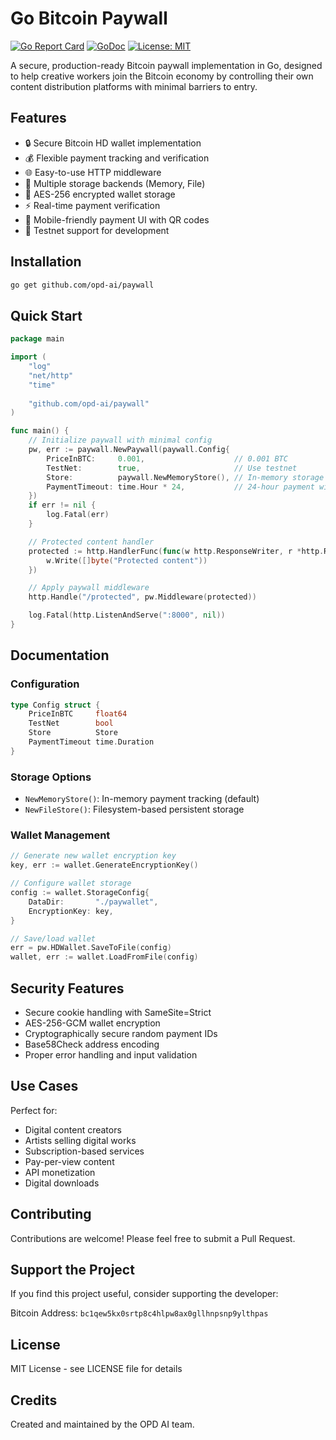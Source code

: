 # Go Bitcoin Paywall

[![Go Report Card](https://goreportcard.com/badge/github.com/opd-ai/paywall)](https://goreportcard.com/report/github.com/opd-ai/paywall)
[![GoDoc](https://godoc.org/github.com/opd-ai/paywall?status.svg)](https://godoc.org/github.com/opd-ai/paywall)
[![License: MIT](https://img.shields.io/badge/License-MIT-yellow.svg)](https://opensource.org/licenses/MIT)

A secure, production-ready Bitcoin paywall implementation in Go, designed to help creative workers join the Bitcoin economy by controlling their own content distribution platforms with minimal barriers to entry.

## Features

- 🔒 Secure Bitcoin HD wallet implementation
- 💰 Flexible payment tracking and verification
- 🌐 Easy-to-use HTTP middleware
- 💾 Multiple storage backends (Memory, File)
- 🔑 AES-256 encrypted wallet storage
- ⚡ Real-time payment verification
- 📱 Mobile-friendly payment UI with QR codes
- 🧪 Testnet support for development

## Installation

```bash
go get github.com/opd-ai/paywall
```

## Quick Start

```go
package main

import (
    "log"
    "net/http"
    "time"
    
    "github.com/opd-ai/paywall"
)

func main() {
    // Initialize paywall with minimal config
    pw, err := paywall.NewPaywall(paywall.Config{
        PriceInBTC:     0.001,                    // 0.001 BTC
        TestNet:        true,                     // Use testnet
        Store:          paywall.NewMemoryStore(), // In-memory storage
        PaymentTimeout: time.Hour * 24,           // 24-hour payment window
    })
    if err != nil {
        log.Fatal(err)
    }

    // Protected content handler
    protected := http.HandlerFunc(func(w http.ResponseWriter, r *http.Request) {
        w.Write([]byte("Protected content"))
    })

    // Apply paywall middleware
    http.Handle("/protected", pw.Middleware(protected))

    log.Fatal(http.ListenAndServe(":8000", nil))
}
```

## Documentation

### Configuration

```go
type Config struct {
    PriceInBTC     float64
    TestNet        bool
    Store          Store
    PaymentTimeout time.Duration
}
```

### Storage Options

- `NewMemoryStore()`: In-memory payment tracking (default)
- `NewFileStore()`: Filesystem-based persistent storage

### Wallet Management

```go
// Generate new wallet encryption key
key, err := wallet.GenerateEncryptionKey()

// Configure wallet storage
config := wallet.StorageConfig{
    DataDir:       "./paywallet",
    EncryptionKey: key,
}

// Save/load wallet
err = pw.HDWallet.SaveToFile(config)
wallet, err := wallet.LoadFromFile(config)
```

## Security Features

- Secure cookie handling with SameSite=Strict
- AES-256-GCM wallet encryption
- Cryptographically secure random payment IDs
- Base58Check address encoding
- Proper error handling and input validation

## Use Cases

Perfect for:
- Digital content creators
- Artists selling digital works
- Subscription-based services
- Pay-per-view content
- API monetization
- Digital downloads

## Contributing

Contributions are welcome! Please feel free to submit a Pull Request.

## Support the Project

If you find this project useful, consider supporting the developer:

Bitcoin Address: `bc1qew5kx0srtp8c4hlpw8ax0gllhnpsnp9ylthpas`

## License

MIT License - see LICENSE file for details

## Credits

Created and maintained by the OPD AI team.
